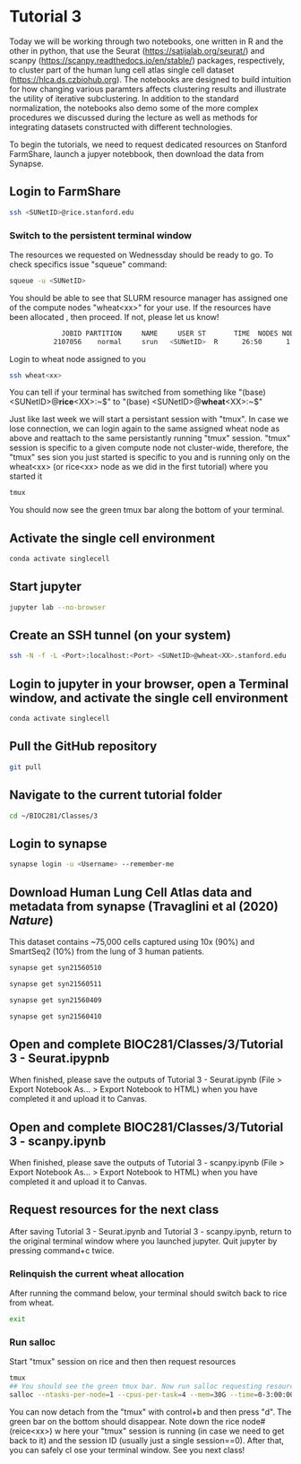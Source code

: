 # Tutorial 3
Today we will be working through two notebooks, one written in R and the other in python, that use the Seurat (https://satijalab.org/seurat/) and scanpy (https://scanpy.readthedocs.io/en/stable/) packages, respectively, to cluster part of the human lung cell atlas single cell dataset (https://hlca.ds.czbiohub.org). The notebooks are designed to build intuition for how changing various paramters affects clustering results and illustrate the utility of iterative subclustering. In addition to the standard normalization, the notebooks also demo some of the more complex procedures we discussed during the lecture as well as methods for integrating datasets constructed with different technologies.

To begin the tutorials, we need to request dedicated resources on Stanford FarmShare, launch a jupyer notebbook, then download the data from Synapse.

## Login to FarmShare
```bash
ssh <SUNetID>@rice.stanford.edu
```
### Switch to the persistent terminal window
The resources we requested on Wednessday should be ready to go. To check specifics issue "squeue" command:
```bash
squeue -u <SUNetID>
```
You should be able to see that SLURM resource manager has assigned one of the compute nodes "wheat\<xx\>" for your use. If the resources have been allocated
, then proceed. If not, please let us know!
```bash
             JOBID PARTITION     NAME     USER ST       TIME  NODES NODELIST(REASON)
           2107056    normal     srun   <SUNetID>  R      26:50      1 wheat<xx>
```
Login to wheat node assigned to you
```bash
ssh wheat<xx>
```
You can tell if your terminal has switched from something like "(base) \<SUNetID\>\@**rice**\<XX\>:\~\$" to "(base) \<SUNetID\>\@**wheat**\<XX\>:\~\$"

Just like last week we will start a persistant session with "tmux". In case we lose connection, we can login again to the same assigned wheat node as above
and reattach to the same persistantly running "tmux" session. "tmux" session is specific to a given compute node not cluster-wide, therefore, the "tmux" ses
sion you just started is specific to you and is running only on the wheat\<xx\> (or rice\<xx\> node as we did in the first tutorial) where you started it
```bash
tmux
```
You should now see the green tmux bar along the bottom of your terminal.

## Activate the single cell environment
```bash
conda activate singlecell
```

## Start jupyter
```bash
jupyter lab --no-browser
```

## Create an SSH tunnel (on your system)
```bash
ssh -N -f -L <Port>:localhost:<Port> <SUNetID>@wheat<XX>.stanford.edu
```

## Login to jupyter in your browser, open a Terminal window, and activate the single cell environment
```bash
conda activate singlecell
```

## Pull the GitHub repository
```bash
git pull
```

## Navigate to the current tutorial folder
```bash
cd ~/BIOC281/Classes/3
```

## Login to synapse
```bash
synapse login -u <Username> --remember-me
```

## Download Human Lung Cell Atlas data and metadata from synapse (Travaglini et al (2020) _Nature_)
This dataset contains ~75,000 cells captured using 10x (90%) and SmartSeq2 (10%) from the lung of 3 human patients.

```bash
synapse get syn21560510

synapse get syn21560511

synapse get syn21560409

synapse get syn21560410
```

## Open and complete BIOC281/Classes/3/Tutorial 3 - Seurat.ipypnb
When finished, please save the outputs of Tutorial 3 - Seurat.ipynb (File > Export Notebook As... > Export Notebook to HTML) when you have completed it and upload it to Canvas.

## Open and complete BIOC281/Classes/3/Tutorial 3 - scanpy.ipynb
When finished, please save the outputs of Tutorial 3 - scanpy.ipynb (File > Export Notebook As... > Export Notebook to HTML) when you have completed it and upload it to Canvas.

## Request resources for the next class
After saving Tutorial 3 - Seurat.ipynb and Tutorial 3 - scanpy.ipynb, return to the original terminal window where you launched jupyter. Quit jupyter by pressing command+c twice.

### Relinquish the current wheat allocation
After running the command below, your terminal should switch back to rice from wheat.
```bash
exit
```
### Run salloc
Start "tmux" session on rice and then then request resources
```bash
tmux
## You should see the green tmux bar. Now run salloc requesting resources for the next class
salloc --ntasks-per-node=1 --cpus-per-task=4 --mem=30G --time=0-3:00:00 --begin="13:30:00 10/26/20" --qos=interactive srun --pty bash -i -l
```
    
You can now detach from the "tmux" with control+b and then press "d". The green bar on the bottom should disappear. Note down the rice node# (reice\<xx\>) w
here your "tmux" session is running (in case we need to get back to it) and the session ID (usually just a single session==0). After that, you can safely cl
ose your terminal window. See you next class!
